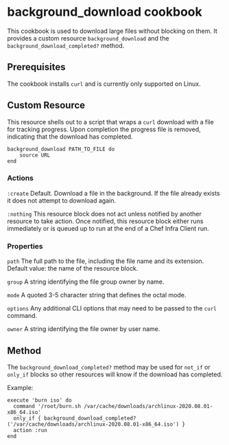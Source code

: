 # background_download cookbook

This cookbook is used to download large files without blocking on them. It provides a custom resource `background_download` and the `background_download_completed?` method.

## Prerequisites

The cookbook installs `curl` and is currently only supported on Linux.

## Custom Resource

This resource shells out to a script that wraps a `curl` download with a file for tracking progress. Upon completion the progress file is removed, indicating that the download has completed.

```
background_download PATH_TO_FILE do
    source URL
end
```

### Actions

`:create` Default. Download a file in the background. If the file already exists it does not attempt to download again.

`:nothing` This resource block does not act unless notified by another resource to take action. Once notified, this resource block either runs immediately or is queued up to run at the end of a Chef Infra Client run.

### Properties

`path` The full path to the file, including the file name and its extension. Default value: the name of the resource block.

`group` A string identifying the file group owner by name.

`mode` A quoted 3-5 character string that defines the octal mode.

`options` Any additional CLI options that may need to be passed to the  `curl` command.

`owner` A string identifying the file owner by user name.

## Method

The `background_download_completed?` method may be used for `not_if` or `only_if` blocks so other resources will know if the download has completed.

Example:
```
execute 'burn iso' do
  command '/root/burn.sh /var/cache/downloads/archlinux-2020.08.01-x86_64.iso'
  only_if { background_download_completed?('/var/cache/downloads/archlinux-2020.08.01-x86_64.iso') }
  action :run
end

```
